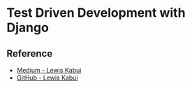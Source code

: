# Test Driven Development with Django

## Reference
- [Medium - Lewis Kabui](https://medium.com/the-andela-way/test-driven-development-with-django-ccb179171dcd)
- [GitHub - Lewis Kabui](https://github.com/lewisemm/converter)